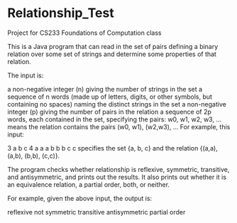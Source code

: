 # Relationship_Test
Project for CS233 Foundations of Computation class


This is a Java program that can read in the set of pairs defining a binary relation over some set of strings and determine some properties of that relation.

The input is:

a non-negative integer (n) giving the number of strings in the set
a sequence of n words (made up of letters, digits, or other symbols, but containing no spaces) naming the distinct strings in the set
a non-negative integer (p) giving the number of pairs in the relation
a sequence of 2p words, each contained in the set, specifying the pairs: w0, w1, w2, w3, ... means the relation contains the pairs (w0, w1), (w2,w3), ...
For example, this input:

3
a
b
c
4
a a
a b
b b
c c
specifies the set {a, b, c} and the relation {(a,a), (a,b), (b,b), (c,c)}. 

The program checks whether relationship is reflexive, symmetric, transitive, and antisymmetric, and prints out the results. It also prints out whether it is an equivalence relation, a partial order, both, or neither.

For example, given the above input, the output is:

reflexive
not symmetric
transitive
antisymmetric
partial order
